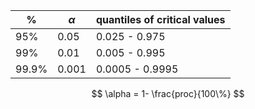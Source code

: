 | %     | $\alpha$ | quantiles of critical values |
| ----- | -------- | ---------------------------- |
| 95%   | 0.05     | 0.025 - 0.975                |
| 99%   | 0.01     | 0.005 - 0.995                |
| 99.9% | 0.001    | 0.0005 - 0.9995              |

$$
\alpha = 1- \frac{proc}{100\%}
$$

